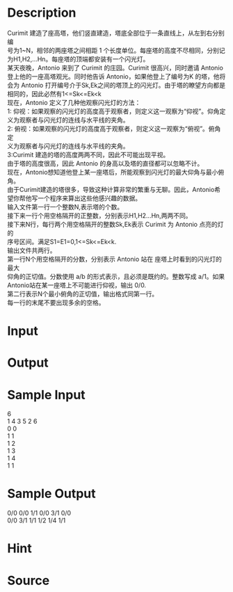
# Description

<div class="content"><div>Curimit 建造了座高塔，他们竖直建造，塔底全部位于一条直线上，从左到右分别编</div>
<div>号为1~N，相邻的两座塔之间相距 1 个长度单位。每座塔的高度不尽相同，分别记为H1,H2,...Hn。每座塔的顶端都安装有一个闪光灯。 </div>
<div>某天夜晚，Antonio 来到了 Curimit 的庄园。Curimit 很高兴，同时邀请 Antonio 登上他的一座高塔观光。同时他告诉 Antonio，如果他登上了编号为K 的塔，他将会为 Antonio 打开编号介于Sk,Ek之间的塔顶上的闪光灯。由于塔的瞭望方向都是相同的，因此必然有1&lt;=Sk&lt;=Ek&lt;k</div>
<div>现在，Antonio 定义了几种他观察闪光灯的方法： </div>
<div>1: 仰视：如果观察的闪光灯的高度高于观察者，则定义这一观察为“仰视”。仰角定</div>
<div>义为观察者与闪光灯的连线与水平线的夹角。 </div>
<div>2: 俯视：如果观察的闪光灯的高度高于观察者，则定义这一观察为“俯视”。俯角定</div>
<div>义为观察者与闪光灯的连线与水平线的夹角。 </div>
<div>3:Curimit 建造的塔的高度两两不同，因此不可能出现平视。 </div>
<div>由于塔的高度很高，因此 Antonio 的身高以及塔的直径都可以忽略不计。 </div>
<div>现在，Antonio想知道他登上某一座塔后，所能观察到闪光灯的最大仰角与最小俯角。</div>
<div>由于Curimit建造的塔很多，导致这种计算非常的繁重与无聊。因此，Antonio希望你帮他写一个程序来算出这些他感兴趣的数据。 </div>
<div></div>
<div></div>
<div>输入文件第一行一个整数N,表示塔的个数。</div>
<div>接下来一行个用空格隔开的正整数，分别表示H1,H2...Hn,两两不同。</div>
<div>接下来N行，每行两个用空格隔开的整数Sk,Ek表示 Curimit 为 Antonio 点亮的灯的</div>
<div>序号区间。满足S1=E1=0,1&lt;=Sk&lt;=Ek&lt;k.</div>
<div></div>
<div></div>
<div>输出文件共两行。 </div>
<div>第一行N个用空格隔开的分数，分别表示 Antonio 站在 座塔上时看到的闪光灯的最大</div>
<div>仰角的正切值。分数使用 a/b 的形式表示，且必须是既约的。整数写成 a/1。如果 Antonio站在某一座塔上不可能进行仰视，输出 0/0. </div>
<div>第二行表示N个最小俯角的正切值，输出格式同第一行。 </div>
<div>每一行的末尾不要出现多余的空格。 </div>
<div></div>
<p></p></div>

# Input

<div class="content"></div>

# Output

<div class="content"></div>

# Sample Input

<div class="content"><span class="sampledata">6 <br/>
1 4 3 5 2 6 <br/>
0 0 <br/>
1 1 <br/>
1 2 <br/>
1 3 <br/>
1 4 <br/>
1 1 </span></div>

# Sample Output

<div class="content"><span class="sampledata">0/0 0/0 1/1 0/0 3/1 0/0 <br/>
0/0 3/1 1/1 1/2 1/4 1/1 </span></div>

# Hint

<div class="content"><p></p></div>

# Source

<div class="content"><p><a href="problemset.php?search="></a></p></div>

